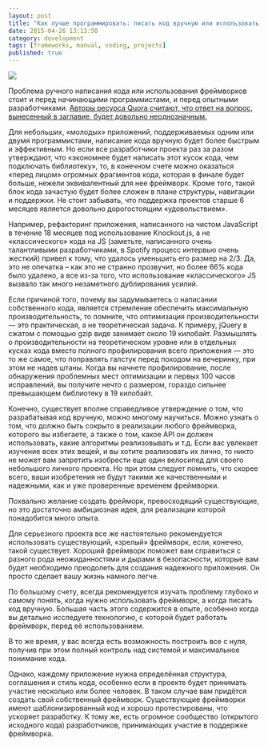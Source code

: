 ```yaml
---
layout: post
title: "Как лучше программировать: писать код вручную или использовать фреймворки?"
date: 2015-04-26 13:13:50
category: development
tags: [frameworks, manual, coding, projects]
published: true
---
```

<img src="https://theasder.github.io/img/keyboard.jpg" class="img-responsive" /><br />

Проблема ручного написания кода или использования фреймворков стоит и перед начинающими программистами, и перед опытными разработчиками. [Авторы ресурса Quora считают, что ответ на вопрос, вынесенный в заглавие, будет довольно неоднозначным.](http://www.quora.com/What-is-the-better-way-to-program-should-I-write-code-by-hand-or-use-a-framework)

Для небольших, «молодых» приложений, поддерживаемых одним или двумя программистами, написание кода вручную будет более быстрым и эффективным. Но если все разработчики проекта раз за разом утверждают, что «экономнее будет написать этот кусок кода, чем подключать библиотеку», то, в конечном счете можно оказаться «перед лицом» огромных фрагментов кода, которая в финале будет больше, нежели эквивалентный для нее фреймворк. Кроме того, такой блок кода зачастую будет более сложен в плане структуры, навигации и поддержки. Не стоит забывать, что поддержка проектов старше 6 месяцев является довольно дорогостоящим «удовольствием».

Например, рефакторинг приложения, написанного на чистом JavaScript в течение 18 месяцев под использование Knockout.js, а не «классического» кода на JS (заметьте, написанного очень талантливыми разработчиками, в Spotify процесс интервью очень жесткий) привел к тому, что удалось уменьшить его размер на 2/3. Да, это не опечатка – как это не странно прозвучит, но более 66% кода было удалено, а все из-за того, что использование «классического» JS вызвало так много незаметного дублирования усилий.

Если причиной того, почему вы задумываетесь о написании собственного кода, является стремление обеспечить максимальную производительность, то помните, что оптимизация производительности &mdash; это практическая, а не теоретическая задача. К примеру, jQuery в сжатом с помощью gzip виде занимает около 19 килобайт. Размышлять о производительности на теоретическом уровне или в отдельных кусках кода вместо полного профилирования всего приложения &mdash; это то же самое, что поправлять галстук перед походом на вечеринку, при этом не надев штаны. Когда вы начнете профилирование, после обнаружения проблемных мест оптимизации и первых 100 часов исправлений, вы получите нечто с размером, гораздо сильнее превышающем библиотеку в 19 килобайт.

Конечно, существует вполне справедливое утверждение о том, что разрабатывая код вручную, можно многому научиться. Можно узнать о том, что должно быть сокрыто в реализации любого фреймворка, которого вы избегаете, а также о том, какое API он должен использовать, какие алгоритмы реализовывать и т.д. Если вас увлекает изучение всех этих вещей, и вы хотите реализовать их лично, то никто не может вам запретить изобрести еще один велосипед для своего небольшого личного проекта. Но при этом следует помнить, что скорее всего, ваши изобретения не будут такими же качественными и надежными, как и уже проверенные временем фреймворки.

Похвально желание создать фрейморк, превосходящий существующие, но это достаточно амбициозная идея, для реализации которой понадобится много опыта.

Для серьезного проекта все же настоятельно рекомендуется использовать существующий, «зрелый» фреймворк, если, конечно, такой существует. Хороший фреймворк поможет вам справиться с разного рода неожиданностями и дырами в безопасности, которые вам будет необходимо преодолеть для создания надежного приложения. Он просто сделает вашу жизнь намного легче.

По большому счету, всегда рекомендуется изучать проблему глубоко и самому понять, когда нужно использовать фреймворк, а когда писать код вручную. Большая часть этого содержится в опыте, особенно когда вы детально исследуете технологию, с которой будет работать фреймворк, перед её использованием.

В то же время, у вас всегда есть возможность построить все с нуля, получив при этом полный контроль над системой и максимальное понимание кода.

Однако, каждому приложение нужна определённая структура, соглашения и стиль кода, особенно если в проекте будет принимать участие несколько или более человек. В таком случае вам придётся создать свой собственный фреймворк. Существующие фреймворки имеют шаблонизированный код и хорошо протестированы, что ускоряет разработку. К тому же, есть огромное сообщество (открытого исходного кода) разработчиков, принимающих участие в поддержке фреймворка.
